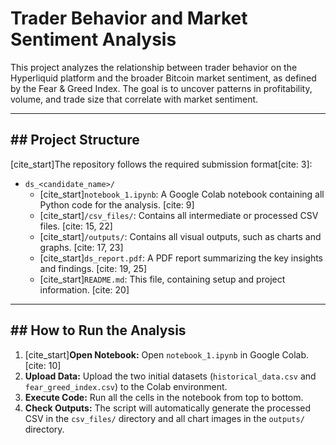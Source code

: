 
# Trader Behavior and Market Sentiment Analysis

This project analyzes the relationship between trader behavior on the Hyperliquid platform and the broader Bitcoin market sentiment, as defined by the Fear & Greed Index. The goal is to uncover patterns in profitability, volume, and trade size that correlate with market sentiment.

---

## ## Project Structure

[cite_start]The repository follows the required submission format[cite: 3]:

* `ds_<candidate_name>/`
    * [cite_start]`notebook_1.ipynb`: A Google Colab notebook containing all Python code for the analysis. [cite: 9]
    * [cite_start]`/csv_files/`: Contains all intermediate or processed CSV files. [cite: 15, 22]
    * [cite_start]`/outputs/`: Contains all visual outputs, such as charts and graphs. [cite: 17, 23]
    * [cite_start]`ds_report.pdf`: A PDF report summarizing the key insights and findings. [cite: 19, 25]
    * [cite_start]`README.md`: This file, containing setup and project information. [cite: 20]

---

## ## How to Run the Analysis

1.  [cite_start]**Open Notebook:** Open `notebook_1.ipynb` in Google Colab. [cite: 10]
2.  **Upload Data:** Upload the two initial datasets (`historical_data.csv` and `fear_greed_index.csv`) to the Colab environment.
3.  **Execute Code:** Run all the cells in the notebook from top to bottom.
4.  **Check Outputs:** The script will automatically generate the processed CSV in the `csv_files/` directory and all chart images in the `outputs/` directory.
